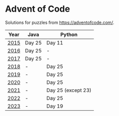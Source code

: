# Advent of Code

Solutions for puzzles from https://adventofcode.com/.

| Year                                  | Java   | Python             |
|---------------------------------------|--------|--------------------|
| [2015](https://adventofcode.com/2015) | Day 25 | Day 11             |
| [2016](https://adventofcode.com/2016) | Day 25 | -                  |
| [2017](https://adventofcode.com/2017) | Day 25 | -                  |
| [2018](https://adventofcode.com/2018) | -      | Day 25             |
| [2019](https://adventofcode.com/2019) | -      | Day 25             |
| [2020](https://adventofcode.com/2020) | -      | Day 25             |
| [2021](https://adventofcode.com/2021) | -      | Day 25 (except 23) |
| [2022](https://adventofcode.com/2022) | -      | Day 25             |
| [2023](https://adventofcode.com/2023) | -      | Day 19             |
